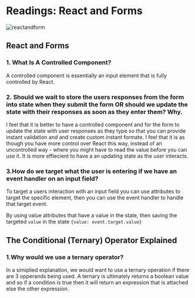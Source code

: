 # Readings: React and Forms

![reactandform](https://res.cloudinary.com/practicaldev/image/fetch/s--KpQnReJ9--/c_limit%2Cf_auto%2Cfl_progressive%2Cq_auto%2Cw_880/https://i1.wp.com/blogreact.com/wp-content/uploads/2020/03/forms.jpg%3Ffit%3D750%252C393%26ssl%3D1)

## React and Forms 

### 1. What Is A Controlled Component? 
A controlled component is essentially an input element that is fully controlled by React. 

### 2. Should we wait to store the users responses from the form into state when they submit the form OR should we update the state with their responses as soon as they enter them? Why. ### 
I feel that it is better to have a controlled component and for the form to update the state with user responses as they type so that you can provide instant validation and and create custom instant formate. I feel that it is as though you have more control over React this way, instead of an uncontrolled way - where you might have to read the value before you can use it. It is more effiecient to have a an updating state as the user interacts. 

### 3.How do we target what the user is entering if we have an event handler on an input field? ### 

To target a users interaction with an input field you can use attributes to target the specific element, then you can use the event handler to handle that target event. 

By using value attributes that have a value in the state, then saving the targeted ``value`` in the state ``{value: event.target.value}``



## The Conditional (Ternary) Operator Explained

### 1.Why would we use a ternary operator? 
In a simiplied explanation, we would want to use a ternary operation if there are 3 opperands being used. A ternary is ultimately returns a boolean value and so if a condition is true then it will return an expression that is attached else the other expression. 